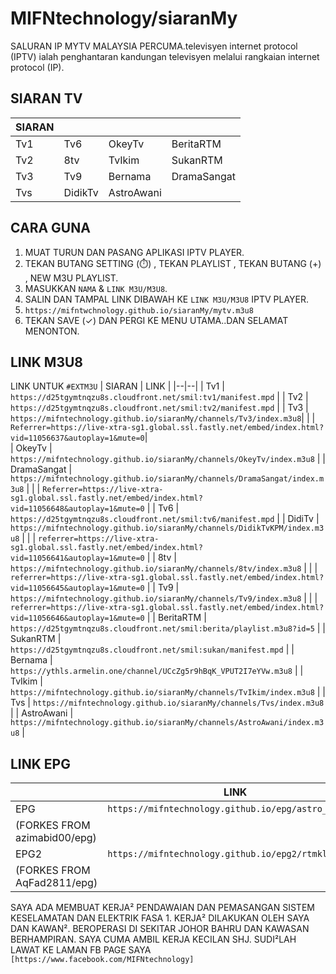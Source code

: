 


# MIFNtechnology/siaranMy
SALURAN IP MYTV MALAYSIA PERCUMA.televisyen internet protocol (IPTV) ialah penghantaran kandungan televisyen melalui rangkaian internet protocol (IP).
## SIARAN TV
| SIARAN |    |     |     |  
|--|--|--|--|
| Tv1 | Tv6 | OkeyTv | BeritaRTM |
| Tv2 | 8tv | TvIkim | SukanRTM |
| Tv3 | Tv9 | Bernama | DramaSangat |
| Tvs | DidikTv | AstroAwani |  |
## CARA GUNA
1. MUAT TURUN DAN PASANG APLIKASI IPTV PLAYER.
2. TEKAN BUTANG SETTING (⏱️) , TEKAN PLAYLIST , TEKAN BUTANG (+) , NEW M3U PLAYLIST.
3. MASUKKAN `NAMA` & `LINK M3U/M3U8`.
4. SALIN DAN TAMPAL LINK DIBAWAH KE `LINK M3U/M3U8` IPTV PLAYER.
5. `https://mifntwchnology.github.io/siaranMy/mytv.m3u8`
6. TEKAN SAVE (✓) DAN PERGI KE MENU UTAMA..DAN SELAMAT MENONTON.
## LINK M3U8 
LINK UNTUK `#EXTM3U`
| SIARAN | LINK |
|--|--|
| Tv1 | `https://d25tgymtnqzu8s.cloudfront.net/smil:tv1/manifest.mpd` |
| Tv2 | `https://d25tgymtnqzu8s.cloudfront.net/smil:tv2/manifest.mpd` |
| Tv3 | `https://mifntechnology.github.io/siaranMy/channels/Tv3/index.m3u8`|
| | `Referrer=https://live-xtra-sg1.global.ssl.fastly.net/embed/index.html?vid=11056637&autoplay=1&mute=0`|   
| OkeyTv | `https://mifntechnology.github.io/siaranMy/channels/OkeyTv/index.m3u8` |
| DramaSangat | `https://mifntechnology.github.io/siaranMy/channels/DramaSangat/index.m3u8` |
|  | `Referrer=https://live-xtra-sg1.global.ssl.fastly.net/embed/index.html?vid=11056648&autoplay=1&mute=0` |
| Tv6 | `https://d25tgymtnqzu8s.cloudfront.net/smil:tv6/manifest.mpd` |
| DidiTv | `https://mifntechnology.github.io/siaranMy/channels/DidikTvKPM/index.m3u8` |
|  | `referrer=https://live-xtra-sg1.global.ssl.fastly.net/embed/index.html?vid=11056641&autoplay=1&mute=0` |
| 8tv | `https://mifntechnology.github.io/siaranMy/channels/8tv/index.m3u8` |
|  | `referrer=https://live-xtra-sg1.global.ssl.fastly.net/embed/index.html?vid=11056645&autoplay=1&mute=0` |
| Tv9 | `https://mifntechnology.github.io/siaranMy/channels/Tv9/index.m3u8` |
|  | `referrer=https://live-xtra-sg1.global.ssl.fastly.net/embed/index.html?vid=11056646&autoplay=1&mute=0` |
| BeritaRTM | `https://d25tgymtnqzu8s.cloudfront.net/smil:berita/playlist.m3u8?id=5` |
| SukanRTM | `https://d25tgymtnqzu8s.cloudfront.net/smil:sukan/manifest.mpd` |
| Bernama | `https://ythls.armelin.one/channel/UCcZg5r9hBqK_VPUT2I7eYVw.m3u8` |
| TvIkim | `https://mifntechnology.github.io/siaranMy/channels/TvIkim/index.m3u8` |
| Tvs | `https://mifntechnology.github.io/siaranMy/channels/Tvs/index.m3u8` |
| AstroAwani | `https://mifntechnology.github.io/siaranMy/channels/AstroAwani/index.m3u8` |
## LINK EPG
|   | LINK |
|--|--|
| EPG | `https://mifntechnology.github.io/epg/astro_epg.xml` |
| (FORKES FROM azimabid00/epg) |
| EPG2 | `https://mifntechnology.github.io/epg2/rtmklik.xml` |
| (FORKES FROM AqFad2811/epg) |

 SAYA ADA MEMBUAT KERJA² PENDAWAIAN DAN PEMASANGAN SISTEM KESELAMATAN DAN ELEKTRIK FASA 1.
 KERJA² DILAKUKAN OLEH SAYA DAN KAWAN².
 BEROPERASI DI SEKITAR JOHOR BAHRU DAN KAWASAN BERHAMPIRAN.
 SAYA CUMA AMBIL KERJA KECILAN SHJ.
 SUDI²LAH LAWAT KE LAMAN FB PAGE SAYA
 `[https://www.facebook.com/MIFNtechnology]`


